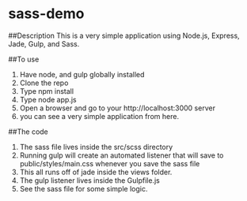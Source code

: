# sass-demo

##Description
This is a very simple application using Node.js, Express, Jade, Gulp, and Sass.

##To use

1. Have node, and gulp globally installed
2. Clone the repo
3. Type npm install
4. Type node app.js
5. Open a browser and go to your http://localhost:3000 server
6. you can see a very simple application from here.

##The code

1. The sass file lives inside the src/scss directory
2. Running gulp will create an automated listener that will save to public/styles/main.css whenever you save the sass file
3. This all runs off of jade inside the views folder.
4. The gulp listener lives inside the Gulpfile.js
5. See the sass file for some simple logic.